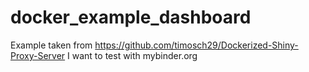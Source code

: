# docker_example_dashboard

Example taken from https://github.com/timosch29/Dockerized-Shiny-Proxy-Server
I want to test with mybinder.org 
